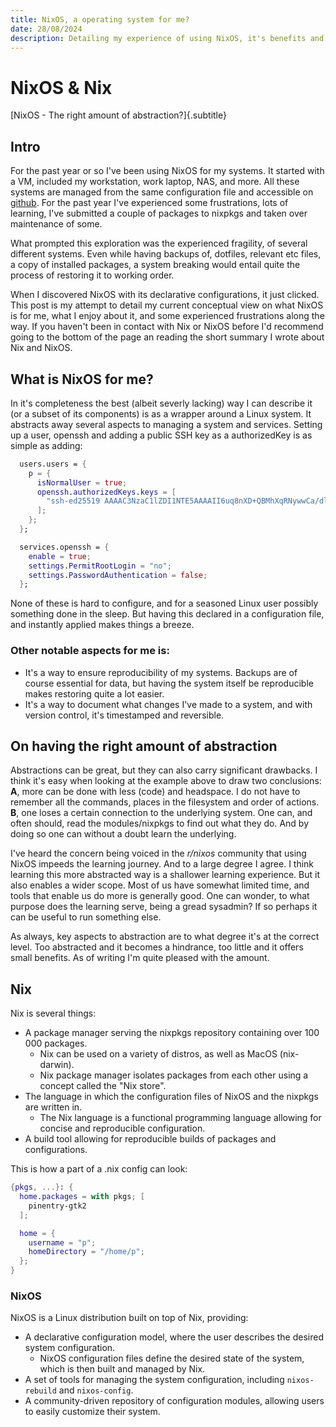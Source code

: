 ```yaml
---
title: NixOS, a operating system for me?
date: 28/08/2024
description: Detailing my experience of using NixOS, it's benefits and drawbacks, and how you can work around it for a great experience.
---
```


# NixOS & Nix

[NixOS - The right amount of abstraction?]{.subtitle}

## Intro

For the past year or so I've been using NixOS for my systems. It started with a VM, included my workstation, work laptop, NAS, and more. All these systems are managed from the same configuration file and accessible on [github](https://github.com/perstarkse/nixos-config). For the past year I've experienced some frustrations, lots of learning, I've submitted a couple of packages to nixpkgs and taken over maintenance of some. 

What prompted this exploration was the experienced fragility, of several different systems. Even while having backups of, dotfiles, relevant etc files, a copy of installed packages, a system breaking would entail quite the process of restoring it to working order.

When I discovered NixOS with its declarative configurations, it just clicked. This post is my attempt to detail my current conceptual view on what NixOS is for me, what I enjoy about it, and some experienced frustrations along the way. If you haven't been in contact with Nix or NixOS before I'd recommend going to the bottom of the page an reading the short summary I wrote about Nix and NixOS.

## What is NixOS for me?

In it's completeness the best (albeit severly lacking) way I can describe it (or a subset of its components) is as a wrapper around a Linux system. It abstracts away several aspects to managing a system and services. Setting up a user, openssh and adding a public SSH key as a authorizedKey is as simple as adding:

```nix
  users.users = {
    p = {
      isNormalUser = true;
      openssh.authorizedKeys.keys = [
        "ssh-ed25519 AAAAC3NzaC1lZDI1NTE5AAAAII6uq8nXD+QBMhXqRNywwCa/dl2VVvG/2nvkw9HEPFzn p@charon"
      ];
    };
  };

  services.openssh = {
    enable = true;
    settings.PermitRootLogin = "no";
    settings.PasswordAuthentication = false;
  };
```

None of these is hard to configure, and for a seasoned Linux user possibly something done in the sleep. But having this declared in a configuration file, and instantly applied makes things a breeze. 

### Other notable aspects for me is: 
- It's a way to ensure reproducibility of my systems. Backups are of course essential for data, but having the system itself be reproducible makes restoring quite a lot easier. 
- It's a way to document what changes I've made to a system, and with version control, it's timestamped and reversible. 

## On having the right amount of abstraction

Abstractions can be great, but they can also carry significant drawbacks. I think it's easy when looking at the example above to draw two conclusions: <strong>A</strong>, more can be done with less (code) and headspace. I do not have to remember all the commands, places in the filesystem and order of actions. <strong>B</strong>, one loses a certain connection to the underlying system. One can, and often should, read the modules/nixpkgs to find out what they do. And by doing so one can without a doubt learn the underlying.

I've heard the concern being voiced in the <em>r/nixos</em> community that using NixOS impeeds the learning journey. And to a large degree I agree. I think learning this more abstracted way is a shallower learning experience. But it also enables a wider scope. Most of us have somewhat limited time, and tools that enable us do more is generally good. One can wonder, to what purpose does the learning serve, being a gread sysadmin? If so perhaps it can be useful to run something else.

As always, key aspects to abstraction are to what degree it's at the correct level. Too abstracted and it becomes a hindrance, too little and it offers small benefits. As of writing I'm quite pleased with the amount. 

## Nix 

Nix is several things:
- A package manager serving the nixpkgs repository containing over 100 000 packages.
  - Nix can be used on a variety of distros, as well as MacOS (nix-darwin).
  - Nix package manager isolates packages from each other using a concept called the "Nix store".
- The language in which the configuration files of NixOS and the nixpkgs are written in.
  - The Nix language is a functional programming language allowing for concise and reproducible configuration.
- A build tool allowing for reproducible builds of packages and configurations.

This is how a part of a .nix config can look:
```nix
{pkgs, ...}: {
  home.packages = with pkgs; [
    pinentry-gtk2
  ];

  home = {
    username = "p";
    homeDirectory = "/home/p";
  };
}
```

### NixOS

NixOS is a Linux distribution built on top of Nix, providing:
- A declarative configuration model, where the user describes the desired system configuration.
  - NixOS configuration files define the desired state of the system, which is then built and managed by Nix.
- A set of tools for managing the system configuration, including `nixos-rebuild` and `nixos-config`.
- A community-driven repository of configuration modules, allowing users to easily customize their system.

